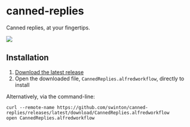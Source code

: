 # canned-replies
Canned replies, at your fingertips.

![](https://user-images.githubusercontent.com/27806/33234946-97be3344-d1f4-11e7-813e-f48aa4acc8f2.gif)

## Installation

1. [Download the latest release](https://github.com/swinton/canned-replies/releases/latest/download/CannedReplies.alfredworkflow)
1. Open the downloaded file, `CannedReplies.alfredworkflow`, directly to install

Alternatively, via the command-line:

```shell
curl --remote-name https://github.com/swinton/canned-replies/releases/latest/download/CannedReplies.alfredworkflow
open CannedReplies.alfredworkflow
```
